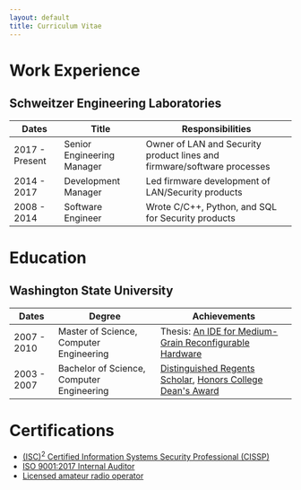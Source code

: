 ```yaml
---
layout: default
title: Curriculum Vitae
---
```


# Work Experience

## Schweitzer Engineering Laboratories

| Dates          | Title                       | Responsibilities                                                        |
|----------------|-----------------------------|-------------------------------------------------------------------------|
| 2017 - Present | Senior Engineering Manager  | Owner of LAN and Security product lines and firmware/software processes |
| 2014 - 2017    | Development Manager         | Led firmware development of LAN/Security products                       |
| 2008 - 2014    | Software Engineer           | Wrote C/C++, Python, and SQL for Security products                      |

# Education

## Washington State University

| Dates       | Degree                                    | Achievements                                                                                                                                                                                                          |
|-------------|-------------------------------------------|-----------------------------------------------------------------------------------------------------------------------------------------------------------------------------------------------------------------------|
| 2007 - 2010 | Master of Science, Computer Engineering   | Thesis: [An IDE for Medium-Grain Reconfigurable Hardware](assets/pdf/thesis.pdf)                                                                                                                                      |
| 2003 - 2007 | Bachelor of Science, Computer Engineering | [Distinguished Regents Scholar](https://news.wsu.edu/2002/10/24/wsu-announces-regents-scholars-for-2003/), [Honors College Dean's Award](https://news.wsu.edu/2007/05/08/wsu-honors-college-awards-faculty-students/) |

# Certifications

* [(ISC)<sup>2</sup> Certified Information Systems Security Professional (CISSP)](https://www.isc2.org/Certifications/CISSP)
* [ISO 9001:2017 Internal Auditor](https://www.kelmacinternational.com/product-category/iso-9001-training/)
* [Licensed amateur radio operator](https://www.fcc.gov/wireless/bureau-divisions/mobility-division/amateur-radio-service)
